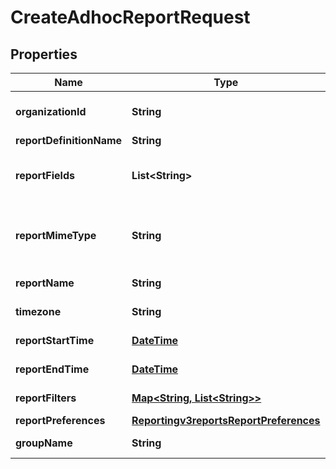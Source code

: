 
# CreateAdhocReportRequest

## Properties
Name | Type | Description | Notes
------------ | ------------- | ------------- | -------------
**organizationId** | **String** | Valid CyberSource Organization Id |  [optional]
**reportDefinitionName** | **String** |  |  [optional]
**reportFields** | **List&lt;String&gt;** | List of fields which needs to get included in a report |  [optional]
**reportMimeType** | **String** | &#39;Format of the report&#39;                  Valid values: - application/xml - text/csv  |  [optional]
**reportName** | **String** | Name of the report |  [optional]
**timezone** | **String** | Timezone of the report |  [optional]
**reportStartTime** | [**DateTime**](DateTime.md) | Start time of the report |  [optional]
**reportEndTime** | [**DateTime**](DateTime.md) | End time of the report |  [optional]
**reportFilters** | [**Map&lt;String, List&lt;String&gt;&gt;**](List.md) | List of filters to apply |  [optional]
**reportPreferences** | [**Reportingv3reportsReportPreferences**](Reportingv3reportsReportPreferences.md) |  |  [optional]
**groupName** | **String** | Specifies the group name |  [optional]



